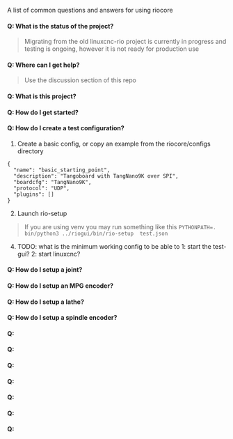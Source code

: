 A list of common questions and answers for using riocore


#### Q: What is the status of the project?

> Migrating from the old linuxcnc-rio project is currently in progress and testing is ongoing, however it is not ready for production use

#### Q:  Where can I get help?

> Use the discussion section of this repo

#### Q:  What is this project?

#### Q: How do I get started?

#### Q:  How do I create a test configuration?
1. Create a basic config, or copy an example from the riocore/configs directory

```
{
  "name": "basic_starting_point",
  "description": "Tangoboard with TangNano9K over SPI",
  "boardcfg": "TangNano9K",
  "protocol": "UDP",
  "plugins": []
}

```

2. Launch rio-setup
> If you are using venv you may run something like this `PYTHONPATH=. bin/python3 ../riogui/bin/rio-setup  test.json`
4. TODO: what is the minimum working config to be able to 1: start the test-gui?  2: start linuxcnc? 

#### Q: How do I setup a joint?

#### Q: How do I setup an MPG encoder?

#### Q:  How do I setup a lathe?

#### Q:  How do I setup a spindle encoder?

#### Q: 

#### Q: 

#### Q: 

#### Q: 

#### Q: 

#### Q: 

#### Q: 


